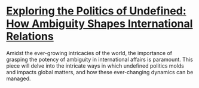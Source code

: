 
# [Exploring the Politics of Undefined: How Ambiguity Shapes International Relations](https://www.mindhaste.com/t/empathy/exploring-the-politics-of-undefined-how-ambiguity-shapes-international-relations-696)

Amidst the ever-growing intricacies of the world, the importance of grasping the potency of ambiguity in international affairs is paramount. This piece will delve into the intricate ways in which undefined politics molds and impacts global matters, and how these ever-changing dynamics can be managed.
    